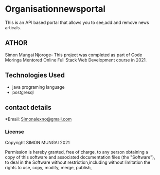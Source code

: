 # Organisationnewsportal
This is an API based portal that allows you to see,add and remove news articals.


## ATHOR
Simon Mungai Njoroge- This project was completed as part of Code Moringa Mentored Online Full Stack Web Development course in 2021.

## Technologies Used
* java programing language
* postgresql

## contact details
*Email: Simonalexno@gmail.com

### License
Copyright SIMON MUNGAI 2021

Permission is hereby granted, free of charge, to any person obtaining a copy
of this software and associated documentation files (the "Software"), to deal
in the Software without restriction,including without limitation the rights
to use, copy, modify, merge, publish, 




